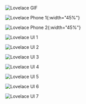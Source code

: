 ![Lovelace GIF](https://github.com/michaeldvinci/Home-AssistantConfig/blob/master/images/Lovelace.gif?raw=true)

![Lovelace Phone 1](https://github.com/michaeldvinci/Home-AssistantConfig/blob/master/images/Phone_01.png?raw=true){:width="45%"}

![Lovelace Phone 2](https://github.com/michaeldvinci/Home-AssistantConfig/blob/master/images/Phone_02.png?raw=true){:width="45%"}

![Lovelace UI 1](https://github.com/michaeldvinci/Home-AssistantConfig/blob/master/images/01_Lovelace.png?raw=true)

![Lovelace UI 2](https://github.com/michaeldvinci/Home-AssistantConfig/blob/master/images/02_Data.png?raw=true)

![Lovelace UI 3](https://github.com/michaeldvinci/Home-AssistantConfig/blob/master/images/03_RPi.png?raw=true)

![Lovelace UI 4](https://github.com/michaeldvinci/Home-AssistantConfig/blob/master/images/04_Home.png?raw=true)

![Lovelace UI 5](https://github.com/michaeldvinci/Home-AssistantConfig/blob/master/images/05_Bathroom.png?raw=true)

![Lovelace UI 6](https://github.com/michaeldvinci/Home-AssistantConfig/blob/master/images/06_Kitchen.png?raw=true)

![Lovelace UI 7](https://github.com/michaeldvinci/Home-AssistantConfig/blob/master/images/07_Bedroom.png?raw=true)

